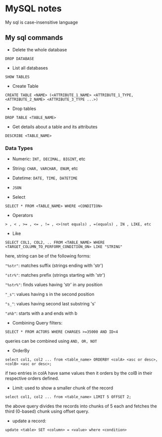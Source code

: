 # MySQL notes
My sql is case-insensitive language

## My sql commands

 - Delete the whole database
 ```
 DROP DATABASE 
 ```

 - List all databases
```
SHOW TABLES
```

 - Create Table
 ``` 
 CREATE TABLE <NAME> (<ATTRIBUTE_1_NAME> <ATTRIBUTE_1_TYPE, <ATTRIBUTE_2_NAME> <ATTRIBUTE_3_TYPE ...>) 
 ```

 - Drop tables
```
DROP TABLE <TABLE_NAME>
```

 - Get details about a table and its attributes
``` 
DESCRIBE <TABLE_NAME>
```

### Data Types
- Numeric: `INT, DECIMAL, BIGINT`, etc
- String: `CHAR, VARCHAR, ENUM`, etc
- Datetime: `DATE, TIME, DATETIME`
- `JSON`

- Select
``` 
SELECT * FROM <TABLE_NAME> WHERE <CONDITION> 
```

- Operators

```> , < , >= , <= , != , <>(not equals) , =(equals) , IN , LIKE, etc```

- Like
```
SELECT COL1, COL2, .. FROM <TABLE_NAME> WHERE <TARGET_COLUMN_TO_PERFORM_CONDITION_ON> LIKE "STRING" 
```

here, string can be of the following forms:

`"%str"`: matches suffix (strings ending with 'str')

`"str%"`: matches prefix (strings starting with 'str')

`"%str%"`: finds values having 'str' in any position

`"_s"`: values having s in the second position

`"s_"`: values having second last substring 's'

`"a%b"`: starts with a and ends with b

- Combining Query filters:
``` 
SELECT * FROM ACTORS WHERE CHARGES >=35000 AND ID<4
```
queries can be combined using `AND, OR, NOT`

- OrderBy
```
select col1, col2 ... from <table_name> ORDERBY <colA> <asc or desc>, <colB> <asc or desc>;
```
if two entries in colA have same values then it orders by the colB in their respective orders defined.

- Limit: used to show a smaller chunk of the record
```
select col1, col2 ... from <table_name> LIMIT 5 OFFSET 2;
```
the above query divides the records into chunks of 5 each and fetches the third (0-based) chunk using offset query.

- update a record:
```
update <table> SET <column> = <value> where <condition>
```